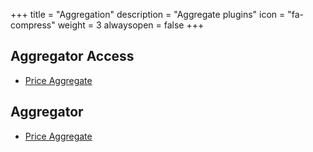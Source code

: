 +++
title = "Aggregation"
description = "Aggregate plugins"
icon = "fa-compress"
weight = 3
alwaysopen = false
+++

## Aggregator Access
* [Price Aggregate](https://github.com/travelgateX)

## Aggregator
* [Price Aggregate](https://github.com/travelgateX)
